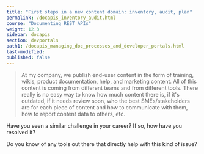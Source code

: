 ```yaml
---
title: "First steps in a new content domain: inventory, audit, plan"
permalink: /docapis_inventory_audit.html
course: "Documenting REST APIs"
weight: 12.3
sidebar: docapis
section: devportals
path1: /docapis_managing_doc_processes_and_developer_portals.html
last-modified:
published: false
---
```




> At my company, we publish end-user content in the form of training, wikis, product documentation, help, and marketing content. All of this content is coming from different teams and from different tools. There really is no easy way to know how much content there is, if it's outdated, if it needs review soon, who the best SMEs/stakeholders are for each piece of content and how to communicate with them, how to report content data to others, etc.

Have you seen a similar challenge in your career? If so, how have you resolved it?

Do you know of any tools out there that directly help with this kind of issue?
